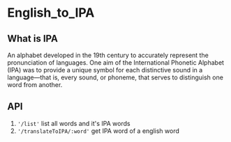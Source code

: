 # English_to_IPA
## What is IPA
 An alphabet developed in the 19th century to accurately represent the pronunciation of languages. One aim of the International Phonetic Alphabet (IPA) was to provide a unique symbol for each distinctive sound in a language—that is, every sound, or phoneme, that serves to distinguish one word from another.

 ## API
 1. `'/list'`
 list all words and it's IPA words
 2. `'/translateToIPA/:word'`
 get IPA word of a english word